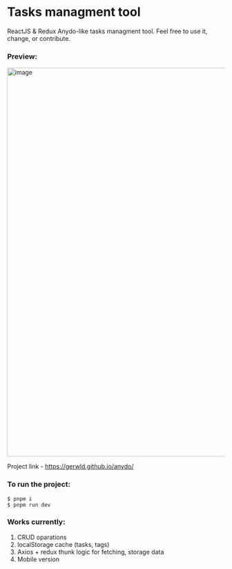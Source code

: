 # Tasks managment tool
ReactJS & Redux Anydo-like tasks managment tool. Feel free to use it, change, or contribute.
### Preview:

<img width="900" alt="image" src="https://user-images.githubusercontent.com/47056812/228650681-de1b6cb0-48ce-4435-8055-f92a6dcaa724.png">


Project link - https://gerwld.github.io/anydo/

### To run the project:
``` 
$ pnpm i
$ pnpm run dev
```

### Works currently:
1) CRUD oparations
2) localStorage cache (tasks, tags)
3) Axios + redux thunk logic for fetching, storage data
4) Mobile version

